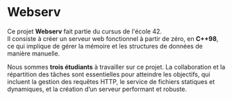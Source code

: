 # Webserv

Ce projet **Webserv** fait partie du cursus de l'école 42.  
Il consiste à créer un serveur web fonctionnel à partir de zéro, en **C++98**, ce qui implique de gérer la mémoire et les structures de données de manière manuelle.

Nous sommes **trois étudiants** à travailler sur ce projet. La collaboration et la répartition des tâches sont essentielles pour atteindre les objectifs, qui incluent la gestion des requêtes HTTP, le service de fichiers statiques et dynamiques, et la création d’un serveur performant et robuste.
